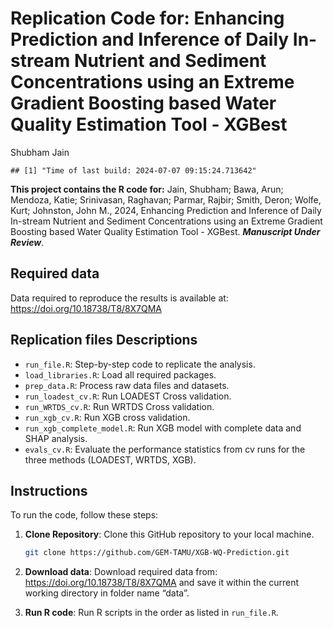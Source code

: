 Replication Code for: Enhancing Prediction and Inference of Daily In-stream Nutrient and Sediment Concentrations using an Extreme Gradient Boosting based Water Quality Estimation Tool - XGBest
================
Shubham Jain

    ## [1] "Time of last build: 2024-07-07 09:15:24.713642"

**This project contains the R code for:** Jain, Shubham; Bawa, Arun;
Mendoza, Katie; Srinivasan, Raghavan; Parmar, Rajbir; Smith, Deron;
Wolfe, Kurt; Johnston, John M., 2024, Enhancing Prediction and Inference of Daily In-stream Nutrient and Sediment Concentrations using an Extreme Gradient Boosting based Water Quality Estimation Tool - XGBest. ***Manuscript Under Review***.

## Required data

Data required to reproduce the results is available at: <https://doi.org/10.18738/T8/8X7QMA>

## Replication files Descriptions

- `run_file.R`: Step-by-step code to replicate the analysis.
- `load_libraries.R`: Load all required packages.
- `prep_data.R`: Process raw data files and datasets.
- `run_loadest_cv.R`: Run LOADEST Cross validation.
- `run_WRTDS_cv.R`: Run WRTDS Cross validation.
- `run_xgb_cv.R`: Run XGB cross validation.
- `run_xgb_complete_model.R`: Run XGB model with complete data and SHAP
  analysis.
- `evals_cv.R`: Evaluate the performance statistics from cv runs for the
  three methods (LOADEST, WRTDS, XGB).

## Instructions

To run the code, follow these steps:

1.  **Clone Repository**: Clone this GitHub repository to your local
    machine.

    ``` bash
    git clone https://github.com/GEM-TAMU/XGB-WQ-Prediction.git
    ```

2.  **Download data**: Download required data from:
    <https://doi.org/10.18738/T8/8X7QMA> and save it within the current
    working directory in folder name “data”.

3.  **Run R code**: Run R scripts in the order as listed in
    `run_file.R`.
